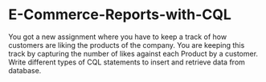 # E-Commerce-Reports-with-CQL
You got a new assignment where you have to keep a track of how customers are liking the products of the company. You are keeping this track by capturing the number of likes against each Product by a customer. Write different types of CQL statements to insert and retrieve data from database.
